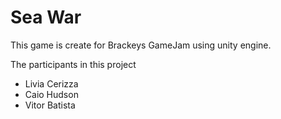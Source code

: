 # Sea War
 This game is create for Brackeys GameJam using unity engine. 
 
 The participants in this project
 - Livia Cerizza
 - Caio Hudson
 - Vitor Batista
